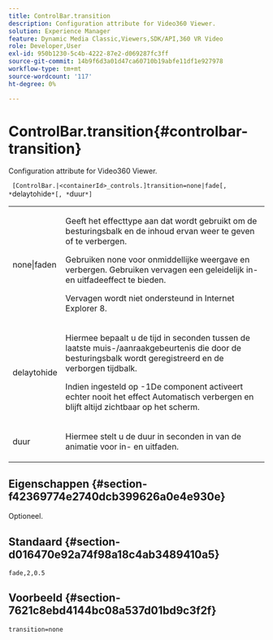 ```yaml
---
title: ControlBar.transition
description: Configuration attribute for Video360 Viewer.
solution: Experience Manager
feature: Dynamic Media Classic,Viewers,SDK/API,360 VR Video
role: Developer,User
exl-id: 950b1230-5c4b-4222-87e2-d069287fc3ff
source-git-commit: 14b9f6d3a01d47ca60710b19abfe11df1e927978
workflow-type: tm+mt
source-wordcount: '117'
ht-degree: 0%

---
```


# ControlBar.transition{#controlbar-transition}

Configuration attribute for Video360 Viewer.

` [ControlBar.|<containerId>_controls.]transition=none|fade[, *`delaytohide`*[, *`duur`*]`

<table id="table_C616483932C2482CA9794DDD7313FD7C"> 
 <tbody> 
  <tr> 
   <td colname="col1"> <p> <span class="codeph"> none|faden</span> </p> </td> 
   <td colname="col2"> <p> Geeft het effecttype aan dat wordt gebruikt om de besturingsbalk en de inhoud ervan weer te geven of te verbergen. </p> <p>Gebruiken <span class="codeph"> none</span> voor onmiddellijke weergave en verbergen. Gebruiken <span class="codeph"> vervagen</span> een geleidelijk in- en uitfadeeffect te bieden. </p> <p>Vervagen wordt niet ondersteund in Internet Explorer 8. </p> </td> 
  </tr> 
  <tr> 
   <td colname="col1"> <p> <span class="codeph"> <span class="varname"> delaytohide</span> </span> </p> </td> 
   <td colname="col2"> <p>Hiermee bepaalt u de tijd in seconden tussen de laatste muis-/aanraakgebeurtenis die door de besturingsbalk wordt geregistreerd en de verborgen tijdbalk. </p> <p> Indien ingesteld op <span class="codeph"> -1</span>De component activeert echter nooit het effect Automatisch verbergen en blijft altijd zichtbaar op het scherm. </p> </td> 
  </tr> 
  <tr> 
   <td colname="col1"> <p> <span class="codeph"> <span class="varname"> duur</span> </span> </p> </td> 
   <td colname="col2"> <p>Hiermee stelt u de duur in seconden in van de animatie voor in- en uitfaden. </p> </td> 
  </tr> 
 </tbody> 
</table>

## Eigenschappen {#section-f42369774e2740dcb399626a0e4e930e}

Optioneel.

## Standaard {#section-d016470e92a74f98a18c4ab3489410a5}

`fade,2,0.5`

## Voorbeeld {#section-7621c8ebd4144bc08a537d01bd9c3f2f}

```
transition=none
```
